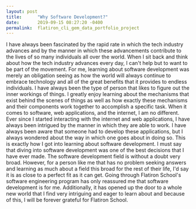 ```yaml
---
layout: post
title:      "Why Software Development?"
date:       2019-09-15 08:27:20 -0400
permalink:  flatiron_cli_gem_data_portfolio_project
---
```


I have always been fascinated by the rapid rate in which the tech industry advances and by the manner in which these advancements contribute to the lives of so many individuals all over the world. When I sit back and think about how the tech industry advances every day, I can't help but to want to be part of the movement. For me, learning about software development was merely an obligation seeing as how the world will always continue to embrace technology and all of the great benefits that it provides to endless individuals. I have always been the type of person that likes to figure out the inner workings of things. I greatly enjoy learning about the mechanisms that exist behind the scenes of things as well as how exactly these mechanisms and their components work together to accomplish a specific task. When it comes to software, web applications, and the internet, I am no different. Ever since I started interacting with the internet and web applications, I have always been intrigued by the manner in which they are able to work. I have always been aware that someone had to develop these applications, but I always wondered about the way in which one goes about in doing so. This is exactly how I got into learning about software development. I must say that diving into software development was one of the best decisions that I have ever made. The software development field is without a doubt very broad. However, for a person like me that has no problem seeking answers and learning as much about a field this broad for the rest of  their life, I'd say it is as close to a perfect fit as it can get. Going through Flatiron School's software engineering program has only reassured me that software development is for me. Additionally, it has opened up the door to a whole new world that I find very intriguing and eager to learn about and because of this, I will be forever grateful for Flatiron School.



